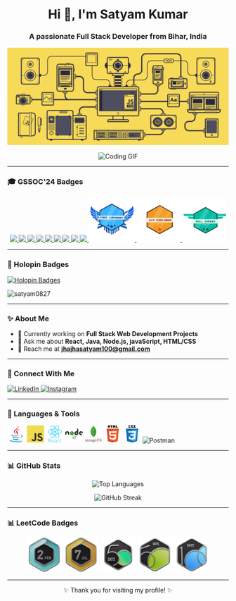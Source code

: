 <h1 align="center">Hi 👋, I'm Satyam Kumar</h1>
<h3 align="center">A passionate Full Stack Developer from Bihar, India</h3>

<p align="center">
  <img src="https://github.com/satyam0827/satyam0827/blob/main/images/myimage.gif" alt="Profile Banner"/>
</p>

<p align="center">
  <img src="https://private-user-images.githubusercontent.com/74038190/325895827-ad50585b-2e08-4f45-9836-9bb6d67e2a86.gif" alt="Coding GIF" height="200"/>
</p>

---

### 🎓 GSSOC'24 Badges
<p align="center">
  <a href="https://gssoc.girlscript.tech/leaderboard">
    <img src="https://raw.githubusercontent.com/GSSoC24/Postman-Challenge/main/docs/assets/Postman%20White.png" width="100px" />
    <img src="https://raw.githubusercontent.com/GSSoC24/Postman-Challenge/main/docs/assets/1.png" width="100px" />
    <img src="https://raw.githubusercontent.com/GSSoC24/Postman-Challenge/main/docs/assets/2.png" width="100px" />
    <img src="https://raw.githubusercontent.com/GSSoC24/Postman-Challenge/main/docs/assets/3.png" width="100px" />
    <img src="https://raw.githubusercontent.com/GSSoC24/Postman-Challenge/main/docs/assets/4.png" width="100px" />
    <img src="https://raw.githubusercontent.com/GSSoC24/Postman-Challenge/main/docs/assets/5.png" width="100px" />
    <img src="https://raw.githubusercontent.com/GSSoC24/Postman-Challenge/main/docs/assets/6.png" width="105px" />
    <img src="https://raw.githubusercontent.com/GSSoC24/Postman-Challenge/main/docs/assets/7.png" width="100px" />
    <img src="https://raw.githubusercontent.com/GSSoC24/Postman-Challenge/main/docs/assets/8.png" width="100px" />
    <img src="https://raw.githubusercontent.com/GSSoC24/Contributor/refs/heads/main/assets/Code%20Luminary.png" width="105px" />
    <img src="https://raw.githubusercontent.com/GSSoC24/Contributor/refs/heads/main/assets/Git%20Explorer.png" width="100px" />
    <img src="https://raw.githubusercontent.com/GSSoC24/Contributor/refs/heads/main/assets/Pull%20Expert.png" width="100px" />
  </a>
</p>

---

### 🎨 Holopin Badges

[![Holopin Badges](https://holopin.me/satyam0827)](https://holopin.io/@satyam0827)

<p>
  <img src="https://komarev.com/ghpvc/?username=satyam0827&label=Profile%20views&color=0e75b6&style=flat" alt="satyam0827" />
</p>

---

### ✨ About Me

- 🚀 Currently working on **Full Stack Web Development Projects**
- 💬 Ask me about **React, Java, Node.js, javaScript, HTML/CSS**
-  📧 Reach me at **jhajhasatyam100@gmail.com**

---

### 🔗 Connect With Me
<p align="left">
  <a href="https://linkedin.com/in/ajsatyam" target="_blank">
    <img src="https://raw.githubusercontent.com/rahuldkjain/github-profile-readme-generator/master/src/images/icons/Social/linked-in-alt.svg" alt="LinkedIn" height="30" width="40" />
  </a>
  <a href="https://instagram.com/its_satyam_.kumar" target="_blank">
    <img src="https://raw.githubusercontent.com/rahuldkjain/github-profile-readme-generator/master/src/images/icons/Social/instagram.svg" alt="Instagram" height="30" width="40" />
  </a>
</p>

---

### 🔧 Languages & Tools
<p align="left">
  <!-- Add icons as in your original, shortened for brevity here -->
  <img src="https://raw.githubusercontent.com/devicons/devicon/master/icons/java/java-original.svg" alt="Java" width="40" height="40"/>
  <img src="https://raw.githubusercontent.com/devicons/devicon/master/icons/javascript/javascript-original.svg" alt="JavaScript" width="40" height="40"/>
  <img src="https://raw.githubusercontent.com/devicons/devicon/master/icons/react/react-original-wordmark.svg" alt="React" width="40" height="40"/>
  <img src="https://raw.githubusercontent.com/devicons/devicon/master/icons/nodejs/nodejs-original-wordmark.svg" alt="Node.js" width="40" height="40"/>
  <img src="https://raw.githubusercontent.com/devicons/devicon/master/icons/mongodb/mongodb-original-wordmark.svg" alt="MongoDB" width="40" height="40"/>
  <img src="https://raw.githubusercontent.com/devicons/devicon/master/icons/html5/html5-original-wordmark.svg" alt="HTML" width="40" height="40"/>
  <img src="https://raw.githubusercontent.com/devicons/devicon/master/icons/css3/css3-original-wordmark.svg" alt="CSS" width="40" height="40"/>
  <img src="https://www.vectorlogo.zone/logos/getpostman/getpostman-icon.svg" alt="Postman" width="40" height="40"/>
</p>

---

### 📊 GitHub Stats

<p align="center">
  <img src="https://github-readme-stats.vercel.app/api/top-langs?username=satyam0827&show_icons=true&locale=en&layout=compact" alt="Top Languages"/>
</p>

<p align="center">
  <img src="https://github-readme-streak-stats.herokuapp.com/?user=satyam0827&" alt="GitHub Streak"/>
</p>

---

### 📊 LeetCode Badges

<p align="center">
  <!-- GIF Badges -->
  <img src="https://github.com/satyam0827/satyam0827/blob/main/images/feb.gif" width="80" alt="100 Days Badge 2025" />
  <img src="https://github.com/satyam0827/satyam0827/blob/main/images/july.gif" width="80" alt="100 Days Badge 2025" />
  <img src="https://github.com/satyam0827/satyam0827/blob/main/images/50 days.gif" width="80" alt="100 Days Badge 2025" />
  <img src="https://github.com/satyam0827/satyam0827/blob/main/images/50 days in 2025.gif" width="80" alt="100 Days Badge 2025" />
  <img src="https://github.com/satyam0827/satyam0827/blob/main/images/100 days in 2025.gif" width="80" alt="100 Days Badge 2025" />
 
</p>

---
<p align="center">
  ✨ Thank you for visiting my profile! ✨
</p>
